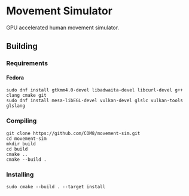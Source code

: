 # Movement Simulator
GPU accelerated human movement simulator.

## Building
### Requirements

#### Fedora
```
sudo dnf install gtkmm4.0-devel libadwaita-devel libcurl-devel g++ clang cmake git
sudo dnf install mesa-libEGL-devel vulkan-devel glslc vulkan-tools glslang
```

### Compiling
```
git clone https://github.com/COM8/movement-sim.git
cd movement-sim
mkdir build
cd build
cmake ..
cmake --build .
```

### Installing
```
sudo cmake --build . --target install
```
